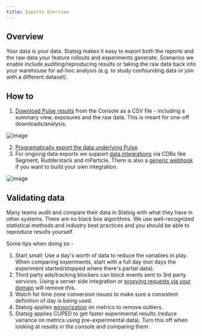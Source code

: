 ```yaml
---
title: Exports Overview
---
```


## Overview
Your data is your data. Statsig makes it easy to export both the reports and the raw data your feature rollouts and experiments generate. Scenarios we enable include auditing/reproducing results or taking the raw data back into your warehouse for ad-hoc analysis (e.g. to study confounding data or join with a different dataset).

## How to
1. [Download Pulse results](https://docs.statsig.com/pulse/export#how-to-export-pulse-data) from the Console as a CSV file - including a summary view, exposures and the raw data. This is meant for one-off downloads/analysis. 

![image](https://user-images.githubusercontent.com/31516123/179842166-0c8945ea-d93c-4aa6-96d9-4ea5a2e52437.png)

2. [Programatically export the data underlying Pulse](https://docs.statsig.com/console-api/daily-reports).
3. For ongoing data exports we support [data integrations](https://docs.statsig.com/integrations/introduction) via CDBs like Segment, Rudderstack and mParticle. There is also a [generic webhook](https://docs.statsig.com/integrations/event_webhook) if you want to build your own integration. 

![image](https://user-images.githubusercontent.com/31516123/179850016-3a31e479-5894-4e74-8f53-aaf1ea3d2b12.png)

## Validating data

Many teams audit and compare their data in Statsig with what they have in other systems. There are no black box algorithms.  We use well-recognized statistical methods and industry best practices and you should be able to reproduce results yourself.

Some tips when doing so -
1. Start small: Use a day's worth of data to reduce the variables in play. When comparing experiments, start with a full day (not days the experiment started/stopped where there's partial data). 
2. Third party ads/tracking blockers can block events sent to 3rd party services. Using a server side integration or [proxying requests via your domain](https://docs.statsig.com/custom_proxy) will remove this. 
3. Watch for time zone conversion issues to make sure a consistent definition of day is being used. 
4. Statsig applies [winsorization](https://docs.statsig.com/stats-engine/variance_reduction#winsorization) on metrics to remove outliers.
5. Statsig applies CUPED to get faster experimental results (reduce variance on metrics using pre-experimental data). Turn this off when looking at results in the console and comparing them.
